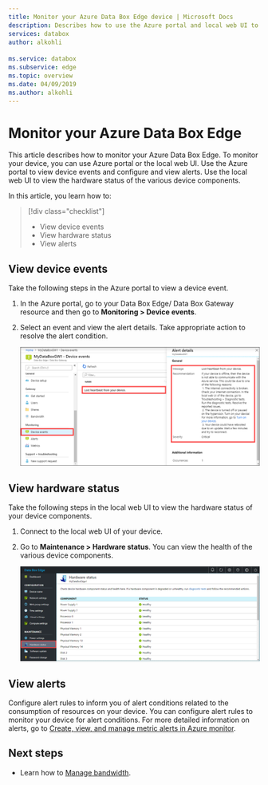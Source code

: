 ```yaml
---
title: Monitor your Azure Data Box Edge device | Microsoft Docs 
description: Describes how to use the Azure portal and local web UI to monitor your Azure Data Box Edge.
services: databox
author: alkohli

ms.service: databox
ms.subservice: edge
ms.topic: overview
ms.date: 04/09/2019
ms.author: alkohli
---
```

# Monitor your Azure Data Box Edge

This article describes how to monitor your Azure Data Box Edge. To monitor your device, you can use Azure portal or the local web UI. Use the Azure portal to view device events and configure and view alerts. Use the local web UI to view the hardware status of the various device components.

In this article, you learn how to:

> [!div class="checklist"]
> * View device events
> * View hardware status
> * View alerts

## View device events

Take the following steps in the Azure portal to view a device event.

1. In the Azure portal, go to your Data Box Edge/ Data Box Gateway resource and then go to **Monitoring > Device events**.
2. Select an event and view the alert details. Take appropriate action to resolve the alert condition.

    ![Select event and view details](media/data-box-edge-monitor/view-device-events.png)

## View hardware status

Take the following steps in the local web UI to view the hardware status of your device components.

1. Connect to the local web UI of your device.
2. Go to **Maintenance > Hardware status**. You can view the health of the various device components.

    ![View hardware status](media/data-box-edge-monitor/view-hardware-status.png)

## View alerts

Configure alert rules to inform you of alert conditions related to the consumption of resources on your device. You can configure alert rules to monitor your device for alert conditions. For more detailed information on alerts, go to [Create, view, and manage metric alerts in Azure monitor](../../azure-monitor/platform/alerts-metric.md).


## Next steps

- Learn how to [Manage bandwidth](data-box-edge-manage-bandwidth-schedules.md).
